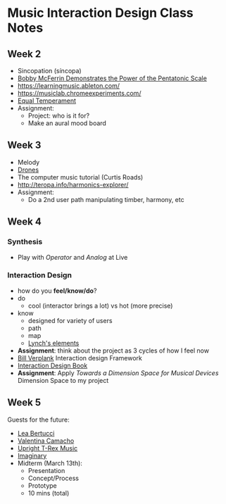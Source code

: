 # Music Interaction Design Class Notes

## Week 2
* Sincopation (síncopa)
* [Bobby McFerrin Demonstrates the Power of the Pentatonic Scale](https://www.youtube.com/watch?v=ne6tB2KiZuk)
* https://learningmusic.ableton.com/
* https://musiclab.chromeexperiments.com/
* [Equal Temperament](https://en.wikipedia.org/wiki/Equal_temperament)
* Assignment:
  * Project: who is it for?
  * Make an aural mood board

## Week 3
* Melody
* [Drones](https://en.wikipedia.org/wiki/Drone_(music))
* The computer music tutorial (Curtis Roads)
* http://teropa.info/harmonics-explorer/
* Assignment:
  * Do a 2nd user path manipulating timber, harmony, etc

## Week 4
### Synthesis
  * Play with *Operator* and *Analog* at Live
### Interaction Design
* how do you **feel/know/do**?
* do
  * cool (interactor brings a lot) vs hot (more precise)
* know
  * designed for variety of users
  * path
  * map
  * [Lynch's elements](https://bcamarsharchi525.wordpress.com/2013/03/05/lynchs-five-elements/)
* **Assignment**: think about the project as 3 cycles of how I feel now
* [Bill Verplank](http://billverplank.com/IxDSketchBook.pdf) Interaction design Framework
* [Interaction Design Book](https://arl.human.cornell.edu/879Readings/Interaction%20Design%20-%20Beyond%20Human-Computer%20Interaction.pdf)
* **Assignment**: Apply *Towards a Dimension Space for Musical Devices* Dimension Space to my project

## Week 5
Guests for the future:
* [Lea Bertucci](http://lea-bertucci.com/)
* [Valentina Camacho](http://valencamacho.com/)
* [Upright T-Rex Music](http://uprighttrexmusic.com/)
* [Imaginary](http://10years.imaginary.org/)
* Midterm (March 13th):
  * Presentation
  * Concept/Process
  * Prototype
  * 10 mins (total)

